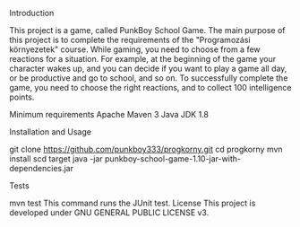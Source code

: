 <p1>Introduction</p1>

This project is a game, called PunkBoy School Game.  The main purpose of this project is to complete the requirements of the "Programozási környezetek" course.
While gaming, you need to choose from a few reactions for a situation. 
For example, at the beginning of the game your character wakes up, and you can decide if you want to play a game all day, or be productive and go to school, and so on.
To successfully complete the game, you need to choose the right reactions, and to collect 100 intelligence points.

Minimum requirements
Apache Maven 3 
Java JDK 1.8 

Installation and Usage

git clone https://github.com/punkboy333/progkorny.git
cd progkorny
mvn install 
scd target
java -jar punkboy-school-game-1.10-jar-with-dependencies.jar

Tests

mvn test
This command runs the JUnit test.
License
This project is developed under GNU GENERAL PUBLIC LICENSE v3.


  

